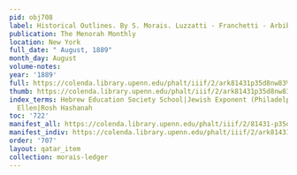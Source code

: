 ```yaml
---
pid: obj708
label: Historical Outlines. By S. Morais. Luzzatti - Franchetti - Arbib
publication: The Menorah Monthly
location: New York
full_date: " August, 1889"
month_day: August
volume-notes:
year: '1889'
full: https://colenda.library.upenn.edu/phalt/iiif/2/ark81431p35d8nw83%2FSHA256E-s6434319--c4ad0d09188a9d1b826031d0e7aee5f2dee9a57505447a73c171d68ee4eeb5e2.jpeg/full/3500,/0/default.jpg
thumb: https://colenda.library.upenn.edu/phalt/iiif/2/ark81431p35d8nw83%2FSHA256E-s6434319--c4ad0d09188a9d1b826031d0e7aee5f2dee9a57505447a73c171d68ee4eeb5e2.jpeg/full/!200,200/0/default.jpg
index_terms: Hebrew Education Society School|Jewish Exponent (Philadelphia)|Philips,
  Ellen|Rosh Hashanah
toc: '722'
manifest_all: https://colenda.library.upenn.edu/phalt/iiif/2/81431-p35d8nw83/manifest
manifest_indiv: https://colenda.library.upenn.edu/phalt/iiif/2/ark81431p35d8nw83%2FSHA256E-s6434319--c4ad0d09188a9d1b826031d0e7aee5f2dee9a57505447a73c171d68ee4eeb5e2.jpeg
order: '707'
layout: qatar_item
collection: morais-ledger
---
```

